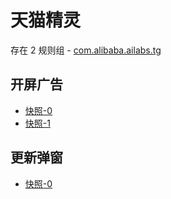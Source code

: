 # 天猫精灵

存在 2 规则组 - [com.alibaba.ailabs.tg](/src/apps/com.alibaba.ailabs.tg.ts)

## 开屏广告

- [快照-0](https://i.gkd.li/import/import/12814080)
- [快照-1](https://i.gkd.li/import/import/12819744)

## 更新弹窗

- [快照-0](https://i.gkd.li/import/13296332)
